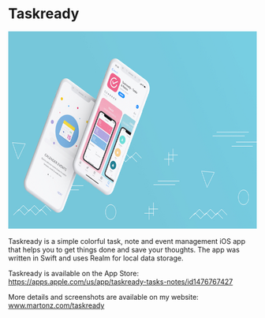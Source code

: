 # Taskready
<p align="center"> 
<img src="https://raw.githubusercontent.com/Marton-Zeisler/Taskready/master/1_HeroImage.jpg" with="600" height="400" /></p>

Taskready is a simple colorful task, note and event management iOS app that helps you to get things done and save your thoughts. The app was written in Swift and uses Realm for local data storage.

Taskready is available on the App Store: <a href="https://apps.apple.com/us/app/taskready-tasks-notes/id1476767427">https://apps.apple.com/us/app/taskready-tasks-notes/id1476767427</a>

More details and screenshots are available on my website: <a href="http://wwww.martonz.com/taskready">www.martonz.com/taskready</a>
